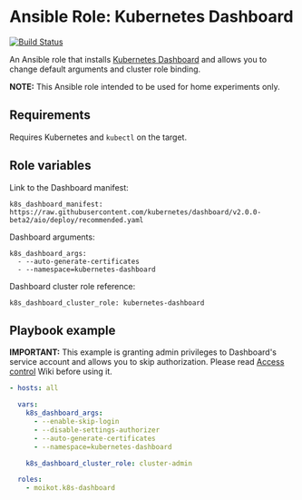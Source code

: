 # Ansible Role: Kubernetes Dashboard

[![Build Status](https://travis-ci.com/moikot/ansible-role-k8s-dashboard.svg?branch=master)](https://travis-ci.com/moikot/ansible-role-k8s-dashboard)

An Ansible role that installs [Kubernetes Dashboard](https://kubernetes.io/docs/tasks/access-application-cluster/web-ui-dashboard/) and allows you to change default arguments and cluster role binding.

**NOTE:** This Ansible role intended to be used for home experiments only.

## Requirements

Requires Kubernetes and `kubectl` on the target.

## Role variables

Link to the Dashboard manifest:

    k8s_dashboard_manifest: https://raw.githubusercontent.com/kubernetes/dashboard/v2.0.0-beta2/aio/deploy/recommended.yaml

Dashboard arguments:

    k8s_dashboard_args:
      - --auto-generate-certificates
      - --namespace=kubernetes-dashboard

Dashboard cluster role reference:

    k8s_dashboard_cluster_role: kubernetes-dashboard

## Playbook example

**IMPORTANT:** This example is granting admin privileges to Dashboard's service account and allows you to skip authorization. Please read [Access control](https://github.com/kubernetes/dashboard/wiki/Access-control) Wiki before using it.

```yaml
- hosts: all

  vars:
    k8s_dashboard_args:
      - --enable-skip-login
      - --disable-settings-authorizer
      - --auto-generate-certificates
      - --namespace=kubernetes-dashboard

    k8s_dashboard_cluster_role: cluster-admin  

  roles:
    - moikot.k8s-dashboard
```
